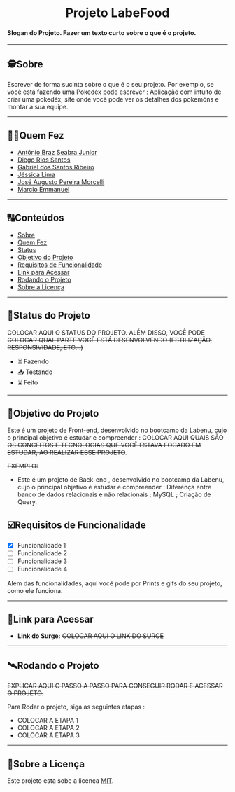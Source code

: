 <h1 align="center">
     Projeto LabeFood
</h1>

<h4 align="left">
    Slogan do Projeto. Fazer um texto curto sobre o que é o projeto.
</h4>

---

##  🕵Sobre

Escrever de forma sucinta sobre o que é o seu projeto. Por exemplo, se você está fazendo uma Pokedéx pode escrever : Aplicação com intuito de criar uma pokedéx, site onde você pode ver os detalhes dos pokemóns e montar a sua equipe.

---

##  👩🏾Quem Fez 

- <a href=https://github.com/AntonioJuniorPanda>Antônio Braz Seabra Junior</a>
- <a href=https://github.com/DiegoRiosS-dev>Diego Rios Santos</a>
- <a href=https://github.com/Gabcentro>Gabriel dos Santos Ribeiro</a>
- <a href=https://github.com/jessicalimaz>Jéssica Lima</a>
- <a href=https://github.com/josemorcelli>José Augusto Pereira Morcelli</a>
- <a href=https://github.com/M-Emmanuel-G>Marcio Emmanuel</a>

---
##  🔠Conteúdos

<!--ts-->
   * [Sobre](#sobre)
   * [Quem Fez](#quem-fez)
   * [Status](#status)
   * [Objetivo do Projeto](#objetivo-do-projeto)
   * [Requisitos de Funcionalidade](#requisitos-de-funcionalidade)
   * [Link para Acessar](#link-para-acessar)
   * [Rodando o Projeto](#rodando-o-projeto)
   * [Sobre a Licença](#sobre-a-licença)
<!--te-->


---
##  🧭Status do Projeto

~~COLOCAR AQUI O STATUS DO PROJETO. ALÉM DISSO, VOCÊ PODE COLOCAR QUAL PARTE VOCÊ ESTÁ DESENVOLVENDO (ESTILIZAÇÃO, RESPONSIVIDADE, ETC...)~~

 - ⏳ Fazendo
 - 📥 Testando 
 - ⌛ Feito

---

##  🎯Objetivo do Projeto

Este é um projeto de Front-end, desenvolvido no bootcamp da Labenu, cujo o principal objetivo é estudar e compreender : ~~COLOCAR AQUI QUAIS SÃO OS CONCEITOS  E TECNOLOGIAS QUE VOCÊ ESTAVA FOCADO EM ESTUDAR, AO REALIZAR ESSE PROJETO~~. 

~~EXEMPLO:~~

- Este é um projeto de Back-end , desenvolvido no bootcamp da Labenu, cujo o principal objetivo é estudar e compreender :  Diferença entre banco de dados relacionais e não relacionais ; MySQL ; Criação de Query.



## ☑️Requisitos de Funcionalidade

- [x] Funcionalidade 1
- [ ] Funcionalidade 2
- [ ] Funcionalidade 3
- [ ] Funcionalidade 4

Além das funcionalidades, aqui você pode por Prints e gifs do seu projeto, como ele funciona.


---

## 🔗Link para Acessar

- **Link do Surge:** ~~COLOCAR AQUI O LINK DO SURGE~~

---


## 🛰Rodando o Projeto

~~EXPLICAR AQUI O PASSO A PASSO PARA CONSEGUIR RODAR E ACESSAR O PROJETO.~~

Para Rodar o projeto, siga as seguintes etapas :

- COLOCAR A ETAPA 1
- COLOCAR A ETAPA 2
- COLOCAR A ETAPA 3


---

## 📝Sobre a Licença

Este projeto esta sobe a licença [MIT](./LICENSE).

